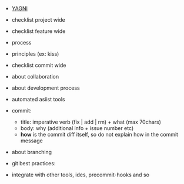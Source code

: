 - [YAGNI](https://en.wikipedia.org/wiki/You_aren%27t_gonna_need_it)

- checklist project wide

- checklist feature wide

- process

- principles (ex: kiss)

- checklist commit wide

- about collaboration

- about development process

- automated asiist tools

- commit:
  - title: imperative verb (fix | add | rm) + what (max 70chars)
  - body: why (additional info + issue number etc)
  - **how** is the commit diff itself, so do not explain how in the commit message
  
 - about branching
 
 - git best practices:
 
 - integrate with other tools, ides, precommit-hooks and so
